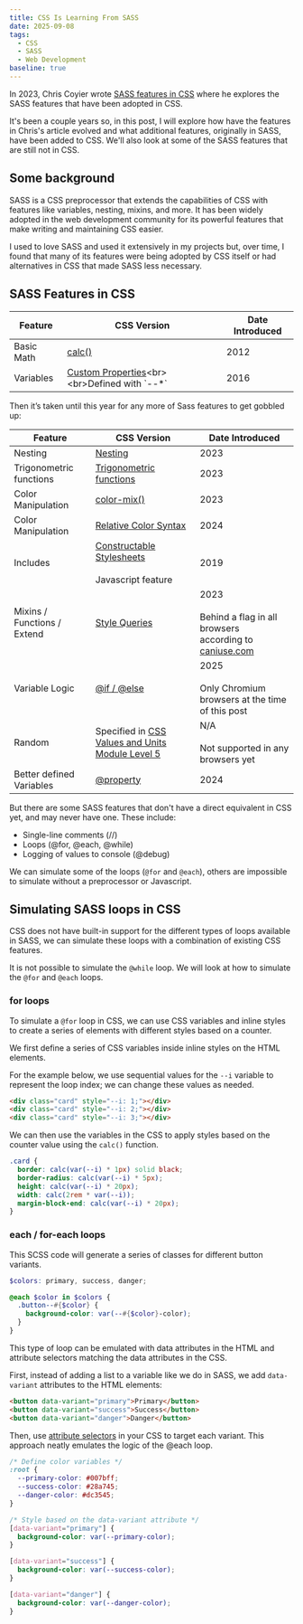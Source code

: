 ```yaml
---
title: CSS Is Learning From SASS
date: 2025-09-08
tags:
  - CSS
  - SASS
  - Web Development
baseline: true
---
```


In 2023, Chris Coyier wrote [SASS features in CSS](https://chriscoyier.net/2023/07/11/sass-features-in-css/) where he explores the SASS features that have been adopted in CSS.

It's been a couple years so, in this post, I will explore how have the features in Chris's article evolved and what additional features, originally in SASS, have been added to CSS. We'll also look at some of the SASS features that are still not in CSS.

## Some background

SASS is a CSS preprocessor that extends the capabilities of CSS with features like variables, nesting, mixins, and more. It has been widely adopted in the web development community for its powerful features that make writing and maintaining CSS easier.

I used to love SASS and used it extensively in my projects but, over time, I found that many of its features were being adopted by CSS itself or had alternatives in CSS that made SASS less necessary.

## SASS Features in CSS

| Feature | CSS Version | Date Introduced |
| --- | --- | --- |
| Basic Math | [calc()](https://developer.mozilla.org/en-US/docs/Web/CSS/calc) | 2012 |
| Variables | [Custom Properties](https://developer.mozilla.org/en-US/docs/Web/CSS/--*)<br><br>Defined with `--*` | 2016 |

Then it’s taken until this year for any more of Sass features to get gobbled up:

| Feature | CSS Version | Date Introduced |
| --- | --- | --- |
| Nesting | [Nesting](https://developer.mozilla.org/en-US/docs/Web/CSS/CSS_nesting/Using_CSS_nesting) | 2023 |
| Trigonometric functions | [Trigonometric functions](https://web.dev/articles/css-trig-functions) | 2023 |
| Color Manipulation | [color-mix()](https://developer.mozilla.org/en-US/docs/Web/CSS/color_value/color-mix) | 2023 |
| Color Manipulation | [Relative Color Syntax](https://developer.mozilla.org/en-US/docs/Web/CSS/CSS_colors/Relative_colors)<br> | 2024 |
| Includes | [Constructable Stylesheets](https://web.dev/articles/constructable-stylesheets)<br><br>Javascript feature | 2019 |
| Mixins / Functions / Extend | [Style Queries](https://developer.mozilla.org/en-US/docs/Web/CSS/CSS_containment/Container_size_and_style_queries#container_style_queries) | 2023<br><br>Behind a flag in all browsers<br>according to [caniuse.com](https://caniuse.com/css-container-queries-style) |
| Variable Logic | [@if / @else](https://developer.mozilla.org/en-US/docs/Web/CSS/if) | 2025<br><br>Only Chromium browsers at the time of this post |
| Random | Specified in 	[CSS Values and Units Module Level 5](https://www.w3.org/TR/css-values-5/#randomness) | N/A<br><br>Not supported in any browsers yet |
| Better defined Variables | [@property](https://developer.mozilla.org/en-US/docs/Web/CSS/@property) | 2024 |

But there are some SASS features that don't have a direct equivalent in CSS yet, and may never have one. These include:

* Single-line comments (//)
* Loops (@for, @each, @while)
* Logging of values to console (@debug)

We can simulate some of the loops (`@for` and `@each`), others are impossible to simulate without a preprocessor or Javascript.

## Simulating SASS loops in CSS

CSS does not have built-in support for the different types of loops available in SASS, we can simulate these loops with a combination of existing CSS features.

It is not possible to simulate the `@while` loop. We will look at how to simulate the `@for` and `@each` loops.

### for loops

To simulate a `@for` loop in CSS, we can use CSS variables and inline styles to create a series of elements with different styles based on a counter.

We first define a series of CSS variables inside inline styles on the HTML elements.

For the example below, we use sequential values for the `--i` variable to represent the loop index; we can change these values as needed.

```html
<div class="card" style="--i: 1;"></div>
<div class="card" style="--i: 2;"></div>
<div class="card" style="--i: 3;"></div>
```

We can then use the variables in the CSS to apply styles based on the counter value using the `calc()` function.

```css
.card {
  border: calc(var(--i) * 1px) solid black;
  border-radius: calc(var(--i) * 5px);
  height: calc(var(--i) * 20px);
  width: calc(2rem * var(--i));
  margin-block-end: calc(var(--i) * 20px);
}
```

### each / for-each loops

This SCSS code will generate a series of classes for different button variants.

```scss
$colors: primary, success, danger;

@each $color in $colors {
  .button--#{$color} {
    background-color: var(--#{$color}-color);
  }
}
```

This type of loop can be emulated with data attributes in the HTML and attribute selectors matching the data attributes in the CSS.

First, instead of adding a list to a variable like we do in SASS, we add `data-variant` attributes to the HTML elements:

```html
<button data-variant="primary">Primary</button>
<button data-variant="success">Success</button>
<button data-variant="danger">Danger</button>
```

Then, use [attribute selectors](https://developer.mozilla.org/en-US/docs/Web/CSS/Attribute_selectors) in your CSS to target each variant. This approach neatly emulates the logic of the @each loop.

```css
/* Define color variables */
:root {
  --primary-color: #007bff;
  --success-color: #28a745;
  --danger-color: #dc3545;
}

/* Style based on the data-variant attribute */
[data-variant="primary"] {
  background-color: var(--primary-color);
}

[data-variant="success"] {
  background-color: var(--success-color);
}

[data-variant="danger"] {
  background-color: var(--danger-color);
}
```

